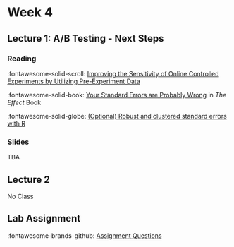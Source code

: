 # Week 4

## Lecture 1: A/B Testing - Next Steps

### Reading

:fontawesome-solid-scroll: [Improving the Sensitivity of Online Controlled Experiments by Utilizing Pre-Experiment Data](https://www.exp-platform.com/Documents/2013-02-CUPED-ImprovingSensitivityOfControlledExperiments.pdf)

 :fontawesome-solid-book: [Your Standard Errors are Probably Wrong](https://theeffectbook.net/ch-StatisticalAdjustment.html#your-standard-errors-are-probably-wrong) in *The Effect* Book

:fontawesome-solid-globe: [(Optional) Robust and clustered standard errors with R](https://evalf21.classes.andrewheiss.com/example/standard-errors/)

### Slides

TBA
<!-- :fontawesome-solid-file-pdf: Finish ["A/B Testing: Basics"][l04-student] -->

<!-- :fontawesome-solid-file-pdf: Start ["A/B Testing: Next Steps"][l05-student] -->

<!-- * As taught - [less blank slides][l05-instructor] -->

<!-- :fontawesome-solid-code: [Git Hub Repo][l05-code] -->

<!-- * [Code "Solutions"][l05-code-instructor] -->

## Lecture 2

No Class
<!-- :fontawesome-solid-file-pdf: Finish ["A/B Testing: Next Steps"][l05-student] -->

## Lab Assignment

:fontawesome-brands-github: [Assignment Questions][assignment]

<!-- * [Solutions][assignmment-solutions] -->

[assignment]: https://github.com/tisem-digital-marketing/smwa-lab-ab-test/
[assignmment-solutions]: ../assets/labs/lab_ab_test_solution.html
[l04-student]: ../assets/lectures/week-03/l04_abtest_intro_student.pdf
[l05-student]: ../assets/lectures/week-04/l05_abtest_nextstep_student.pdf
[l05-instructor]: ../assets/lectures/week-04/l05_abtest_nextstep_instructor.pdf

[l05-code]: https://github.com/tisem-digital-marketing/smwa-abtest-nextsteps-code
[l05-code-instructor]: https://github.com/tisem-digital-marketing/smwa-abtest-nextsteps-code/tree/instructor